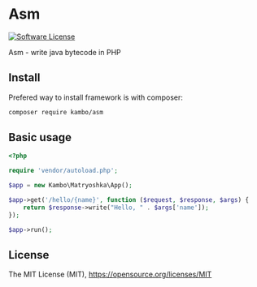 # Asm

[![Software License](https://img.shields.io/badge/license-MIT-brightgreen.svg?style=flat-square)](LICENSE)

Asm - write java bytecode in PHP

## Install

Prefered way to install framework is with composer:
```sh
composer require kambo/asm
```

## Basic usage

```php
<?php

require 'vendor/autoload.php';

$app = new Kambo\Matryoshka\App();

$app->get('/hello/{name}', function ($request, $response, $args) {
    return $response->write("Hello, " . $args['name']);
});

$app->run();
```


## License
The MIT License (MIT), https://opensource.org/licenses/MIT
